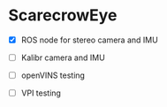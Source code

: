 # ScarecrowEye

- [x] ROS node for stereo camera and IMU
- [ ] Kalibr camera and IMU
- [ ] openVINS testing 
- [ ] VPI testing

